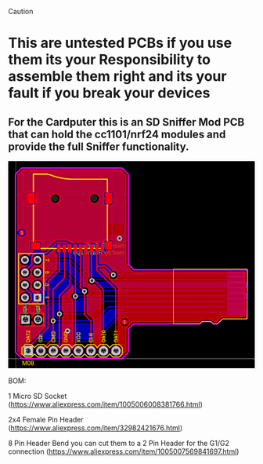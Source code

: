 > [!CAUTION]
> # **This are untested PCBs if you use them its your Responsibility to assemble them right and its your fault if you break your devices**

## For the Cardputer this is an SD Sniffer Mod PCB that can hold the cc1101/nrf24 modules and provide the full Sniffer functionality.

![Preview of the SD Sniffer Mod](/Cardputer/MicroSD_Sniffer_Mod/Sniffer.png)

BOM:

1 Micro SD Socket (https://www.aliexpress.com/item/1005006008381766.html)

2x4 Female Pin Header (https://www.aliexpress.com/item/32982421676.html)

8 Pin Header Bend you can cut them to a 2 Pin Header for the G1/G2 connection (https://www.aliexpress.com/item/1005007569841697.html)
